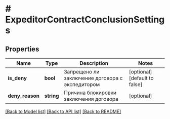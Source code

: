 # # ExpeditorContractConclusionSettings

## Properties

Name | Type | Description | Notes
------------ | ------------- | ------------- | -------------
**is_deny** | **bool** | Запрещено ли заключение договора с экспедитором | [optional] [default to false]
**deny_reason** | **string** | Причина блокировки заключения договора | [optional]

[[Back to Model list]](../../README.md#models) [[Back to API list]](../../README.md#endpoints) [[Back to README]](../../README.md)
